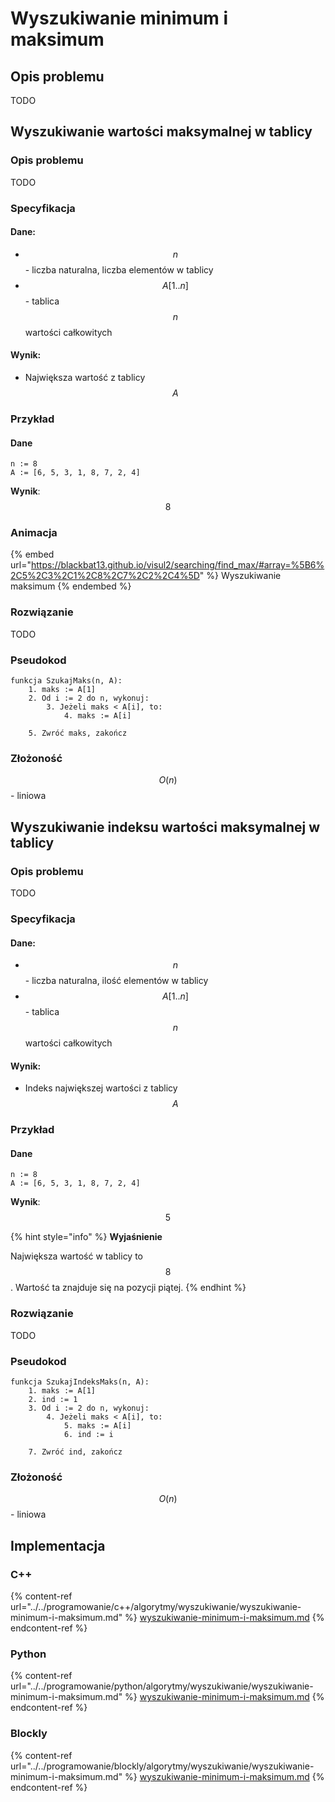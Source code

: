 # Wyszukiwanie minimum i maksimum

## Opis problemu

TODO

## Wyszukiwanie wartości maksymalnej w tablicy

### Opis problemu

TODO

### Specyfikacja

#### Dane:

* $$n$$ - liczba naturalna, liczba elementów w tablicy
* $$A[1..n]$$ - tablica $$n$$ wartości całkowitych

#### Wynik:

* Największa wartość z tablicy $$A$$

### Przykład

#### Dane

```
n := 8
A := [6, 5, 3, 1, 8, 7, 2, 4]
```

**Wynik**: $$8$$ 

### Animacja

{% embed url="https://blackbat13.github.io/visul2/searching/find_max/#array=%5B6%2C5%2C3%2C1%2C8%2C7%2C2%2C4%5D" %}
Wyszukiwanie maksimum
{% endembed %}

### Rozwiązanie

TODO

### Pseudokod

```
funkcja SzukajMaks(n, A):
    1. maks := A[1]
    2. Od i := 2 do n, wykonuj:
        3. Jeżeli maks < A[i], to:
            4. maks := A[i]

    5. Zwróć maks, zakończ
```

### Złożoność

$$O(n)$$ - liniowa

## Wyszukiwanie indeksu wartości maksymalnej w tablicy

### Opis problemu

TODO

### Specyfikacja

#### Dane:

* $$n$$ - liczba naturalna, ilość elementów w tablicy
* $$A[1..n]$$ - tablica $$n$$ wartości całkowitych

#### Wynik:

* Indeks największej wartości z tablicy $$A$$ 

### Przykład

#### Dane

```
n := 8
A := [6, 5, 3, 1, 8, 7, 2, 4]
```

**Wynik**: $$5$$ 

{% hint style="info" %}
**Wyjaśnienie**

Największa wartość w tablicy to $$8$$. Wartość ta znajduje się na pozycji piątej.
{% endhint %}

### Rozwiązanie

TODO

### Pseudokod

```
funkcja SzukajIndeksMaks(n, A):
    1. maks := A[1]
    2. ind := 1
    3. Od i := 2 do n, wykonuj:
        4. Jeżeli maks < A[i], to:
            5. maks := A[i]
            6. ind := i
    
    7. Zwróć ind, zakończ    
```

### Złożoność

$$O(n)$$ - liniowa

## Implementacja

### C++

{% content-ref url="../../programowanie/c++/algorytmy/wyszukiwanie/wyszukiwanie-minimum-i-maksimum.md" %}
[wyszukiwanie-minimum-i-maksimum.md](../../programowanie/c++/algorytmy/wyszukiwanie/wyszukiwanie-minimum-i-maksimum.md)
{% endcontent-ref %}

### Python

{% content-ref url="../../programowanie/python/algorytmy/wyszukiwanie/wyszukiwanie-minimum-i-maksimum.md" %}
[wyszukiwanie-minimum-i-maksimum.md](../../programowanie/python/algorytmy/wyszukiwanie/wyszukiwanie-minimum-i-maksimum.md)
{% endcontent-ref %}

### Blockly

{% content-ref url="../../programowanie/blockly/algorytmy/wyszukiwanie/wyszukiwanie-minimum-i-maksimum.md" %}
[wyszukiwanie-minimum-i-maksimum.md](../../programowanie/blockly/algorytmy/wyszukiwanie/wyszukiwanie-minimum-i-maksimum.md)
{% endcontent-ref %}
